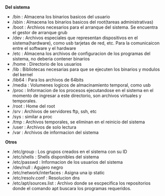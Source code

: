 
**Del sistema**

- /bin : Almacena los binarios basicos del usuario
- /sbin : Almacena los binarios basicos del root(tareas administrativas)
- /boot : Archivos necesarios para el arranque del sistema. Se encuentra el gestor de arranque grub
- /dev : Archivos especiales que representan dispositivos en el sistema(hardware), como usb tarjetas de red, etc. Para la comunicaicon entre el software y el hardware
- /etc : Almacena los archivos de configuracion de los programas del sistema, no deberia contener binarios
- /home : Directorio de los usuarios
- /lib : Bibliotecas necesarias para que se ejecuten los binarios y modulos del kernel
- /lib64 : Para los archivos de 64bits
- /media : Volumenes logicos de almacinamiento temporal, como usb
- /proc : Informacion de los procesos ejecutandose en el sistema en el momento de ingresar a este directorio, son archivos virtuales y temporales.
- /root : Home del root
- /srv : Archivos de servidores ftp, ssh, etc
- /sys : similar a proc
- /tmp : Archivos temporales, se eliminan en el reinicio del sistema
- /user : Archivos de solo lectura 
- /var : Archivos de informacion del sistema


**Otros**
- /etc/group : Los grupos creados en el sistema con su ID
- /etc/shells : Shells disponibles del sistema
- /etc/passwd : Informacion de los usuarios del sistema
- /dev/null : Agujero negro
- /etc/network/interfaces : Asigna una ip static
- /etc/resolv.conf : Resolucion dns
- /etc/apt/sources.list : Archivo donde se escpecifica los repositorios donde el comando apt buscara los programas requeridos.